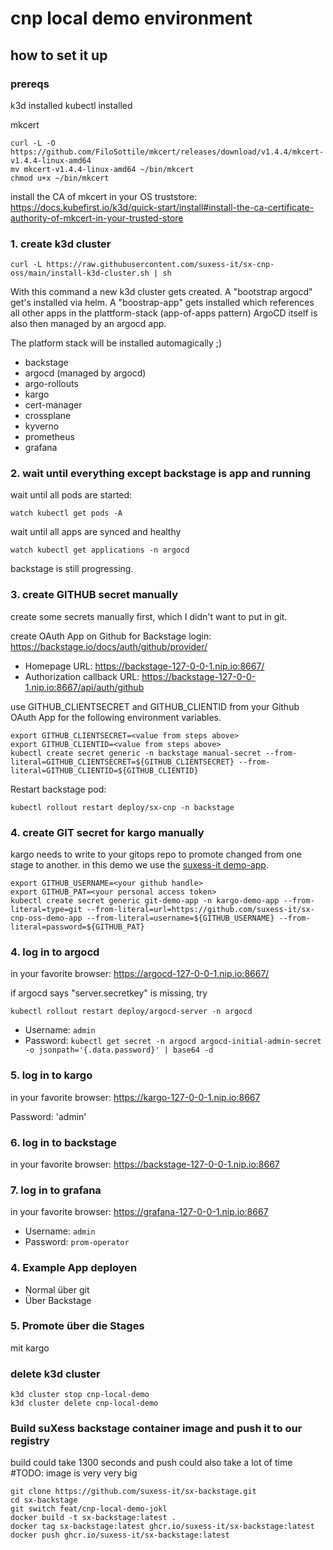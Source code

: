 # cnp local demo environment

## how to set it up

### prereqs

k3d installed
kubectl installed

mkcert

```
curl -L -O https://github.com/FiloSottile/mkcert/releases/download/v1.4.4/mkcert-v1.4.4-linux-amd64
mv mkcert-v1.4.4-linux-amd64 ~/bin/mkcert
chmod u+x ~/bin/mkcert
```

install the CA of mkcert in your OS truststore: https://docs.kubefirst.io/k3d/quick-start/install#install-the-ca-certificate-authority-of-mkcert-in-your-trusted-store


### 1. create k3d cluster

```
curl -L https://raw.githubusercontent.com/suxess-it/sx-cnp-oss/main/install-k3d-cluster.sh | sh
```

With this command a new k3d cluster gets created.
A "bootstrap argocd" get's installed via helm.
A "boostrap-app" gets installed which references all other apps in the plattform-stack (app-of-apps pattern)
ArgoCD itself is also then managed by an argocd app.

The platform stack will be installed automagically ;)

* backstage
* argocd (managed by argocd)
* argo-rollouts
* kargo
* cert-manager
* crossplane
* kyverno
* prometheus
* grafana

### 2. wait until everything except backstage is app and running

wait until all pods are started:

```
watch kubectl get pods -A
```

wait until all apps are synced and healthy

```
watch kubectl get applications -n argocd
```

backstage is still progressing. 

### 3. create GITHUB secret manually

create some secrets manually first, which I didn't want to put in git.

create OAuth App on Github for Backstage login: https://backstage.io/docs/auth/github/provider/

- Homepage URL: https://backstage-127-0-0-1.nip.io:8667/
- Authorization callback URL: https://backstage-127-0-0-1.nip.io:8667/api/auth/github

use GITHUB_CLIENTSECRET and GITHUB_CLIENTID from your Github OAuth App for the following environment variables.

```
export GITHUB_CLIENTSECRET=<value from steps above>
export GITHUB_CLIENTID=<value from steps above>
kubectl create secret generic -n backstage manual-secret --from-literal=GITHUB_CLIENTSECRET=${GITHUB_CLIENTSECRET} --from-literal=GITHUB_CLIENTID=${GITHUB_CLIENTID}
```

Restart backstage pod:

```
kubectl rollout restart deploy/sx-cnp -n backstage
```

### 4. create GIT secret for kargo manually

kargo needs to write to your gitops repo to promote changed from one stage to another. in this demo we use the [suxess-it demo-app](https://github.com/suxess-it/sx-cnp-oss-demo-app).

```
export GITHUB_USERNAME=<your github handle>
export GITHUB_PAT=<your personal access token>
kubectl create secret generic git-demo-app -n kargo-demo-app --from-literal=type=git --from-literal=url=https://github.com/suxess-it/sx-cnp-oss-demo-app --from-literal=username=${GITHUB_USERNAME} --from-literal=password=${GITHUB_PAT}
```


### 4. log in to argocd

in your favorite browser:  https://argocd-127-0-0-1.nip.io:8667/

if argocd says "server.secretkey" is missing, try

```
kubectl rollout restart deploy/argocd-server -n argocd
```

- Username: `admin`
- Password: `kubectl get secret -n argocd argocd-initial-admin-secret -o jsonpath='{.data.password}' | base64 -d`

### 5. log in to kargo

in your favorite browser:  https://kargo-127-0-0-1.nip.io:8667

Password: 'admin'

### 6. log in to backstage

in your favorite browser:  https://backstage-127-0-0-1.nip.io:8667

### 7. log in to grafana

in your favorite browser:  https://grafana-127-0-0-1.nip.io:8667

- Username: `admin`
- Password: `prom-operator`

### 4. Example App deployen

- Normal über git
- Über Backstage

### 5. Promote über die Stages

mit kargo

### delete k3d cluster

```
k3d cluster stop cnp-local-demo
k3d cluster delete cnp-local-demo
```


### Build suXess backstage container image and push it to our registry

build could take 1300 seconds and push could also take a lot of time
#TODO: image is very very big

```
git clone https://github.com/suxess-it/sx-backstage.git
cd sx-backstage
git switch feat/cnp-local-demo-jokl
docker build -t sx-backstage:latest .
docker tag sx-backstage:latest ghcr.io/suxess-it/sx-backstage:latest
docker push ghcr.io/suxess-it/sx-backstage:latest
```